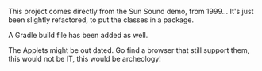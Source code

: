 This project comes directly from the Sun Sound demo, from 1999...
It's just been slightly refactored, to put the classes in a package.

A Gradle build file has been added as well.

The Applets might be out dated. Go find a browser that still support them,
this would not be IT, this would be archeology!
